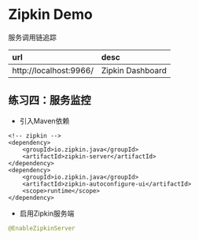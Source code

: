 # Zipkin Demo

服务调用链追踪

|url|desc|  
|:---|:---|    
|http://localhost:9966/|Zipkin Dashboard|

## 练习四：服务监控

* 引入Maven依赖  

``` maven
<!-- zipkin -->
<dependency>
    <groupId>io.zipkin.java</groupId>
    <artifactId>zipkin-server</artifactId>
</dependency>
<dependency>
    <groupId>io.zipkin.java</groupId>
    <artifactId>zipkin-autoconfigure-ui</artifactId>
    <scope>runtime</scope>
</dependency>
```

* 启用Zipkin服务端

``` java
@EnableZipkinServer
```
